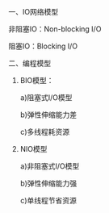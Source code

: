 一、IO网络模型

非阻塞IO：Non-blocking I/O

阻塞IO：Blocking I/O

二、编程模型

1. BIO模型：

   a)阻塞式I/O模型

   b)弹性伸缩能力差

   c)多线程耗资源

2. NIO模型

   a)非阻塞式I/O模型

   b)弹性伸缩能力强

   c)单线程节省资源

